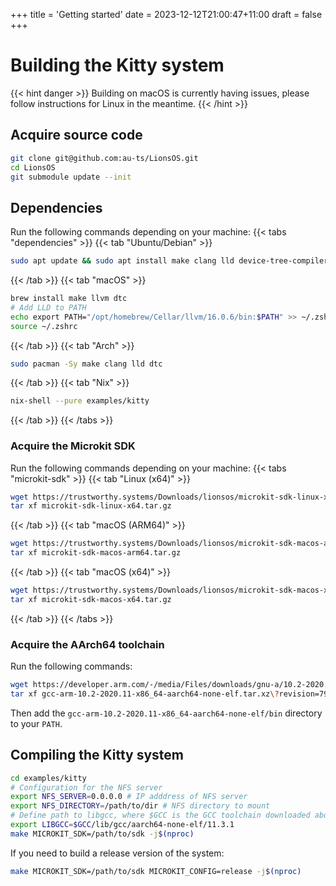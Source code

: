 +++
title = 'Getting started'
date = 2023-12-12T21:00:47+11:00
draft = false
+++

# Building the Kitty system

{{< hint danger >}}
Building on macOS is currently having issues, please follow instructions for Linux in the meantime.
{{< /hint >}}

## Acquire source code

```sh
git clone git@github.com:au-ts/LionsOS.git
cd LionsOS
git submodule update --init
```

## Dependencies

Run the following commands depending on your machine:
{{< tabs "dependencies" >}}
{{< tab "Ubuntu/Debian" >}}
```sh
sudo apt update && sudo apt install make clang lld device-tree-compiler unzip git
```
{{< /tab >}}
{{< tab "macOS" >}}
```sh
brew install make llvm dtc
# Add LLD to PATH
echo export PATH="/opt/homebrew/Cellar/llvm/16.0.6/bin:$PATH" >> ~/.zshrc
source ~/.zshrc
```
{{< /tab >}}
{{< tab "Arch" >}}
```sh
sudo pacman -Sy make clang lld dtc
```
{{< /tab >}}
{{< tab "Nix" >}}
```sh
nix-shell --pure examples/kitty
```
{{< /tab >}}
{{< /tabs >}}

### Acquire the Microkit SDK

Run the following commands depending on your machine:
{{< tabs "microkit-sdk" >}}
{{< tab "Linux (x64)" >}}
```sh
wget https://trustworthy.systems/Downloads/lionsos/microkit-sdk-linux-x64.tar.gz
tar xf microkit-sdk-linux-x64.tar.gz
```
{{< /tab >}}
{{< tab "macOS (ARM64)" >}}
```sh
wget https://trustworthy.systems/Downloads/lionsos/microkit-sdk-macos-arm64.tar.gz
tar xf microkit-sdk-macos-arm64.tar.gz
```
{{< /tab >}}
{{< tab "macOS (x64)" >}}
```sh
wget https://trustworthy.systems/Downloads/lionsos/microkit-sdk-macos-x64.tar.gz
tar xf microkit-sdk-macos-x64.tar.gz
```
{{< /tab >}}
{{< /tabs >}}

### Acquire the AArch64 toolchain

Run the following commands:
```sh
wget https://developer.arm.com/-/media/Files/downloads/gnu-a/10.2-2020.11/binrel/gcc-arm-10.2-2020.11-x86_64-aarch64-none-elf.tar.xz?revision=79f65c42-1a1b-43f2-acb7-a795c8427085&hash=61BBFB526E785D234C5D8718D9BA8E61
tar xf gcc-arm-10.2-2020.11-x86_64-aarch64-none-elf.tar.xz\?revision=79f65c42-1a1b-43f2-acb7-a795c8427085\&hash=61BBFB526E785D234C5D8718D9BA8E61
```

Then add the `gcc-arm-10.2-2020.11-x86_64-aarch64-none-elf/bin` directory to your `PATH`.

## Compiling the Kitty system

```sh
cd examples/kitty
# Configuration for the NFS server
export NFS_SERVER=0.0.0.0 # IP adddress of NFS server
export NFS_DIRECTORY=/path/to/dir # NFS directory to mount
# Define path to libgcc, where $GCC is the GCC toolchain downloaded above
export LIBGCC=$GCC/lib/gcc/aarch64-none-elf/11.3.1
make MICROKIT_SDK=/path/to/sdk -j$(nproc)
```

If you need to build a release version of the system:
```sh
make MICROKIT_SDK=/path/to/sdk MICROKIT_CONFIG=release -j$(nproc)
```
